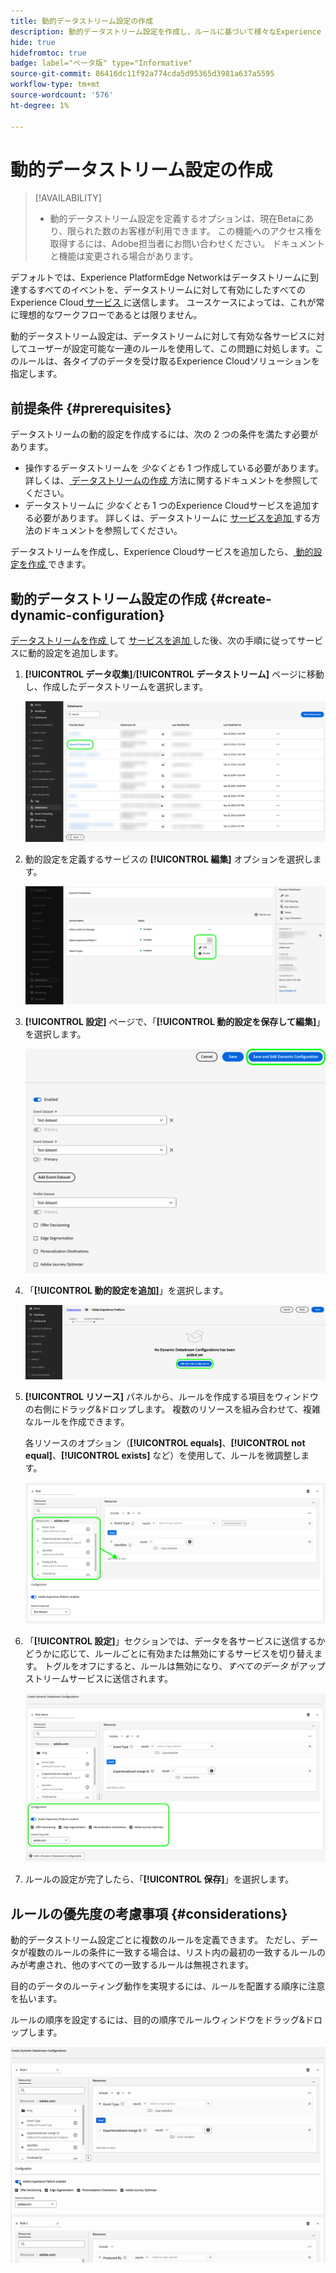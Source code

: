 ```yaml
---
title: 動的データストリーム設定の作成
description: 動的データストリーム設定を作成し、ルールに基づいて様々なExperience Cloudサービスにデータをルーティングする方法について説明します。
hide: true
hidefromtoc: true
badge: label="ベータ版" type="Informative"
source-git-commit: 86416dc11f92a774cda5d95365d3981a637a5595
workflow-type: tm+mt
source-wordcount: '576'
ht-degree: 1%

---
```



# 動的データストリーム設定の作成

>[!AVAILABILITY]
>
>* 動的データストリーム設定を定義するオプションは、現在Betaにあり、限られた数のお客様が利用できます。 この機能へのアクセス権を取得するには、Adobe担当者にお問い合わせください。 ドキュメントと機能は変更される場合があります。

デフォルトでは、Experience PlatformEdge Networkはデータストリームに到達するすべてのイベントを、データストリームに対して有効にしたすべてのExperience Cloud[ サービス ](configure.md#add-services) に送信します。 ユースケースによっては、これが常に理想的なワークフローであるとは限りません。

動的データストリーム設定は、データストリームに対して有効な各サービスに対してユーザーが設定可能な一連のルールを使用して、この問題に対処します。このルールは、各タイプのデータを受け取るExperience Cloudソリューションを指定します。

## 前提条件 {#prerequisites}

データストリームの動的設定を作成するには、次の 2 つの条件を満たす必要があります。

* 操作するデータストリームを *少なくとも* 1 つ作成している必要があります。 詳しくは、[ データストリームの作成 ](configure.md) 方法に関するドキュメントを参照してください。
* データストリームに *少なくとも* 1 つのExperience Cloudサービスを追加する必要があります。 詳しくは、データストリームに [ サービスを追加 ](configure.md#add-services) する方法のドキュメントを参照してください。

データストリームを作成し、Experience Cloudサービスを追加したら、[ 動的設定を作成 ](#create-dynamic-configuration) できます。

## 動的データストリーム設定の作成 {#create-dynamic-configuration}

[ データストリームを作成 ](configure.md) して [ サービスを追加 ](configure.md#add-services) した後、次の手順に従ってサービスに動的設定を追加します。

1. **[!UICONTROL データ収集]**/**[!UICONTROL データストリーム]** ページに移動し、作成したデータストリームを選択します。

   ![ データストリームのリストを表示するデータストリームのユーザーインターフェイスの画像 ](assets/configure-dynamic-datastream/select-datastream.png)

1. 動的設定を定義するサービスの **[!UICONTROL 編集]** オプションを選択します。

   ![ データストリームに追加されたサービスを示すデータストリームのユーザーインターフェイスの画像 ](assets/configure-dynamic-datastream/select-service.png)

1. **[!UICONTROL 設定]** ページで、「**[!UICONTROL 動的設定を保存して編集]**」を選択します。

   ![ データストリーム設定ページを示すデータストリームのユーザーインターフェイスの画像 ](assets/configure-dynamic-datastream/save-and-edit.png)

1. 「**[!UICONTROL 動的設定を追加]**」を選択します。

   ![ ルールが追加されていない動的設定を示すデータストリームのユーザーインターフェイスの画像 ](assets/configure-dynamic-datastream/add-dynamic-config.png)

1. **[!UICONTROL リソース]** パネルから、ルールを作成する項目をウィンドウの右側にドラッグ&amp;ドロップします。 複数のリソースを組み合わせて、複雑なルールを作成できます。

   各リソースのオプション（**[!UICONTROL equals]**、**[!UICONTROL not equal]**、**[!UICONTROL exists]** など）を使用して、ルールを微調整します。

   ![ 動的設定ルールを示すデータストリームのユーザーインターフェイスの画像 ](assets/configure-dynamic-datastream/drag-resources.png)

1. 「**[!UICONTROL 設定]**」セクションでは、データを各サービスに送信するかどうかに応じて、ルールごとに有効または無効にするサービスを切り替えます。 トグルをオフにすると、ルールは無効になり、*すべてのデータ* がアップストリームサービスに送信されます。

   ![ 動的設定ルールを示すデータストリームのユーザーインターフェイスの画像 ](assets/configure-dynamic-datastream/enable-service.png)

1. ルールの設定が完了したら、「**[!UICONTROL 保存]**」を選択します。

## ルールの優先度の考慮事項 {#considerations}

動的データストリーム設定ごとに複数のルールを定義できます。 ただし、データが複数のルールの条件に一致する場合は、リスト内の最初の一致するルールのみが考慮され、他のすべての一致するルールは無視されます。

目的のデータのルーティング動作を実現するには、ルールを配置する順序に注意を払います。

ルールの順序を設定するには、目的の順序でルールウィンドウをドラッグ&amp;ドロップします。

![ ドラッグ&amp;ドロップでルールの順序を変更する方法を示すGIF](assets/configure-dynamic-datastream/move-rules.gif)